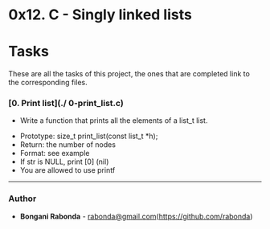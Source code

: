  # 0x12. C - Singly linked lists

# Tasks

These are all the tasks of this project, the ones that are completed link to the corresponding files.

### [0. Print list](./ 0-print_list.c)
*  Write a function that prints all the elements of a list_t list.
  - Prototype: size_t print_list(const list_t *h);
  - Return: the number of nodes
  - Format: see example
  - If str is NULL, print [0] (nil)
  - You are allowed to use printf

---

### Author
* **Bongani Rabonda** - [rabonda@gmail.com](https://github.com/rabonda)(https://github.com/rabonda)
